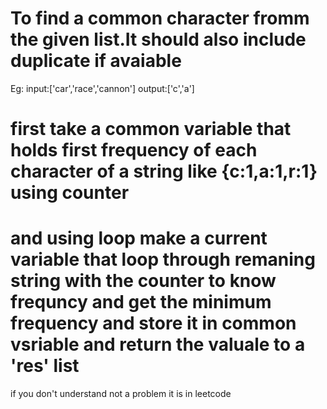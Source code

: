 # To find a common character fromm the given list.It should also include duplicate if avaiable
Eg:
input:['car','race','cannon']
output:['c','a']
# first take a common variable that holds first frequency of each character of a string like {c:1,a:1,r:1} using counter
# and using  loop make a current variable that loop through remaning string with the counter to know frequncy and get the minimum frequency and store it in common vsriable and return the valuale to a 'res' list

if you don't understand not a problem it is in leetcode
